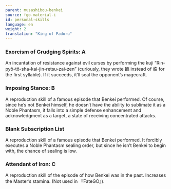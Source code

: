 ```yaml
---
parent: musashibou-benkei
source: fgo-material-i
id: personal-skills
language: en
weight: 2
translation: "King of Padoru"
---
```


### Exorcism of Grudging Spirits: A

An incantation of resistance against evil curses by performing the kuji “Rin-pyō-tō-sha-kai-jin-retsu-zai-zen” (curiously, they wrote 臨 instead of 临 for the first syllable). If it succeeds, it’ll seal the opponent’s magecraft.

### Imposing Stance: B

A reproduction skill of a famous episode that Benkei performed.
Of course, since he’s not Benkei himself, he doesn’t have the ability to sublimate it as a Noble Phantasm, it falls into a simple defense enhancement and acknowledgment as a target, a state of receiving concentrated attacks.

### Blank Subscription List

A reproduction skill of a famous episode that Benkei performed.
It forcibly executes a Noble Phantasm sealing order, but since he isn’t Benkei to begin with, the chance of sealing is low.

### Attendant of Iron: C

A reproduction skill of the episode of how Benkei was in the past. Increases the Master’s stamina.
(Not used in 『FateGO』).
